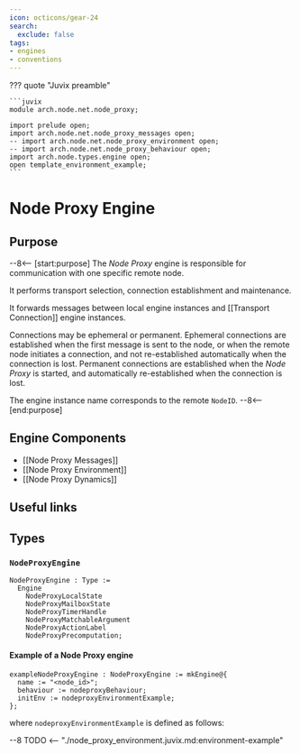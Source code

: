 ```yaml
---
icon: octicons/gear-24
search:
  exclude: false
tags:
- engines
- conventions
---
```


??? quote "Juvix preamble"

    ```juvix
    module arch.node.net.node_proxy;

    import prelude open;
    import arch.node.net.node_proxy_messages open;
    -- import arch.node.net.node_proxy_environment open;
    -- import arch.node.net.node_proxy_behaviour open;
    import arch.node.types.engine open;
    open template_environment_example;
    ```

# Node Proxy Engine

## Purpose

--8<-- [start:purpose]
The *Node Proxy* engine is responsible for
communication with one specific remote node.

It performs transport selection,
connection establishment and maintenance.

It forwards messages between local engine instances
and [[Transport Connection]] engine instances.

Connections may be ephemeral or permanent.
Ephemeral connections are established when the first message is sent to the node,
or when the remote node initiates a connection,
and not re-established automatically when the connection is lost.
Permanent connections are established when the *Node Proxy* is started,
and automatically re-established when the connection is lost.

The engine instance name corresponds to the remote `NodeID`.
--8<-- [end:purpose]

## Engine Components

- [[Node Proxy Messages]]
- [[Node Proxy Environment]]
- [[Node Proxy Dynamics]]

## Useful links

## Types

### `NodeProxyEngine`

<!-- --8<-- [start:NodeProxyEngine] -->
```juvix
NodeProxyEngine : Type :=
  Engine
    NodeProxyLocalState
    NodeProxyMailboxState
    NodeProxyTimerHandle
    NodeProxyMatchableArgument
    NodeProxyActionLabel
    NodeProxyPrecomputation;
```
<!-- --8<-- [end:NodeProxyEngine] -->

#### Example of a Node Proxy engine

<!-- --8<-- [start:NodeProxyEngine] -->
```juvix
exampleNodeProxyEngine : NodeProxyEngine := mkEngine@{
  name := "<node_id>";
  behaviour := nodeproxyBehaviour;
  initEnv := nodeproxyEnvironmentExample;
};
```
<!-- --8<-- [end:NodeProxyEngine] -->

where `nodeproxyEnvironmentExample` is defined as follows:

--8 TODO <-- "./node_proxy_environment.juvix.md:environment-example"

